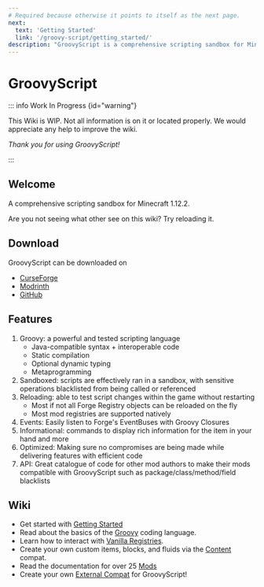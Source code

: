 ```yaml
---
# Required because otherwise it points to itself as the next page.
next:
  text: 'Getting Started'
  link: '/groovy-script/getting_started/'
description: "GroovyScript is a comprehensive scripting sandbox for Minecraft 1.12.2 via the Groovy language."
---
```


# GroovyScript

::: info Work In Progress {id="warning"}

This Wiki is WIP.
Not all information is on it or located properly.
We would appreciate any help to improve the wiki.

*Thank you for using GroovyScript!*

:::


## Welcome

A comprehensive scripting sandbox for Minecraft 1.12.2.

Are you not seeing what other see on this wiki? Try reloading it.

## Download

GroovyScript can be downloaded on
- [CurseForge](https://www.curseforge.com/minecraft/mc-mods/groovyscript)
- [Modrinth](https://modrinth.com/mod/groovyscript)
- [GitHub](https://github.com/CleanroomMC/GroovyScript/releases)

## Features

1. Groovy: a powerful and tested scripting language
    - Java-compatible syntax + interoperable code
    - Static compilation
    - Optional dynamic typing
    - Metaprogramming
2. Sandboxed: scripts are effectively ran in a sandbox, with sensitive operations blacklisted from being called or referenced
3. Reloading: able to test script changes within the game without restarting
    - Most if not all Forge Registry objects can be reloaded on the fly
    - Most mod registries are supported natively
4. Events: Easily listen to Forge's EventBuses with Groovy Closures
5. Informational: commands to display rich information for the item in your hand and more
6. Optimized: Making sure no compromises are being made while delivering features with efficient code
7. API: Great catalogue of code for other mod authors to make their mods compatible with GroovyScript such as package/class/method/field blacklists

## Wiki

- Get started with [Getting Started](./getting_started/index.md)
- Read about the basics of the [Groovy](./groovy/index.md) coding language.
- Learn how to interact with [Vanilla Registries](./minecraft/index.md).
- Create your own custom items, blocks, and fluids via the [Content](./content/index.md) compat.
- Read the documentation for over 25 [Mods](./mods/index.md)
- Create your own [External Compat](./getting_started/external_compat.md) for GroovyScript!

